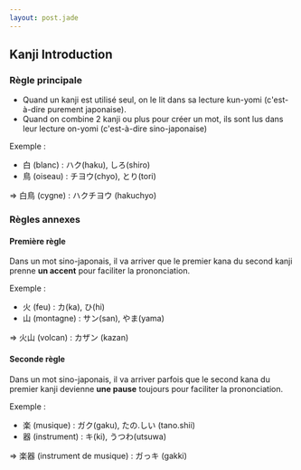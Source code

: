```yaml
---
layout: post.jade
---
```


## Kanji Introduction

### Règle principale

- Quand un kanji est utilisé seul, on le lit dans sa lecture kun-yomi (c'est-à-dire purement japonaise).
- Quand on combine 2 kanji ou plus pour créer un mot, ils sont lus dans leur lecture on-yomi (c'est-à-dire sino-japonaise)

Exemple :
- 白 (blanc) : ハク(haku), しろ(shiro)
- 鳥 (oiseau) : チヨウ(chyo), とり(tori)

=> 白鳥 (cygne) : ハクチヨウ (hakuchyo)


### Règles annexes

#### Première règle

Dans un mot sino-japonais, il va arriver que le premier kana du second kanji prenne **un accent** pour faciliter la
prononciation.

Exemple :
- 火 (feu) : カ(ka), ひ(hi)
- 山 (montagne) : サン(san), やま(yama)

=> 火山 (volcan) : カザン (kazan)

#### Seconde règle

Dans un mot sino-japonais, il va arriver parfois que le second kana du premier kanji devienne **une pause** toujours pour
faciliter la prononciation.
 
Exemple :
- 楽 (musique) : ガク(gaku), たの.しい (tano.shii) 
- 器 (instrument) : キ(ki), うつわ(utsuwa)

=> 楽器 (instrument de musique) : ガっキ (gakki)
